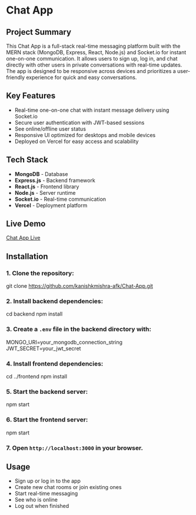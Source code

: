 # Chat App

## Project Summary

This Chat App is a full-stack real-time messaging platform built with the MERN stack (MongoDB, Express, React, Node.js) and Socket.io for instant one-on-one communication. It allows users to sign up, log in, and chat directly with other users in private conversations with real-time updates. The app is designed to be responsive across devices and prioritizes a user-friendly experience for quick and easy conversations.

## Key Features

- Real-time one-on-one chat with instant message delivery using Socket.io
- Secure user authentication with JWT-based sessions
- See online/offline user status
- Responsive UI optimized for desktops and mobile devices
- Deployed on Vercel for easy access and scalability

## Tech Stack

- **MongoDB** - Database
- **Express.js** - Backend framework
- **React.js** - Frontend library
- **Node.js** - Server runtime
- **Socket.io** - Real-time communication
- **Vercel** - Deployment platform

## Live Demo

[Chat App Live](https://chat-app-1ifm.vercel.app/)

## Installation

### 1. Clone the repository:


git clone https://github.com/kanishkmishra-afk/Chat-App.git

### 2. Install backend dependencies:

cd backend
npm install


### 3. Create a `.env` file in the backend directory with:

MONGO_URI=your_mongodb_connection_string
JWT_SECRET=your_jwt_secret


### 4. Install frontend dependencies:

cd ../frontend
npm install


### 5. Start the backend server:

npm start


### 6. Start the frontend server:

npm start


### 7. Open `http://localhost:3000` in your browser.


## Usage

- Sign up or log in to the app
- Create new chat rooms or join existing ones
- Start real-time messaging
- See who is online
- Log out when finished

